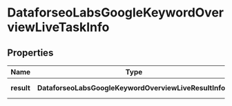 # DataforseoLabsGoogleKeywordOverviewLiveTaskInfo

## Properties

| Name | Type | Description | Notes |
|------------ | ------------- | ------------- | -------------|
**result** | **DataforseoLabsGoogleKeywordOverviewLiveResultInfo[]** | array of results |[optional]|